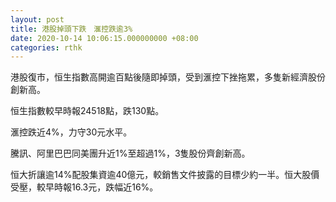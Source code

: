 ```yaml
---
layout: post
title: 港股掉頭下跌　滙控跌逾3%
date: 2020-10-14 10:06:15.000000000 +08:00
categories: rthk
---
```


港股復市，恒生指數高開逾百點後隨即掉頭，受到滙控下挫拖累，多隻新經濟股份創新高。

恒生指數較早時報24518點，跌130點。

滙控跌近4%，力守30元水平。

騰訊、阿里巴巴同美團升近1%至超過1%，3隻股份齊創新高。

恒大折讓逾14%配股集資逾40億元，較銷售文件披露的目標少約一半。恒大股價受壓，較早時報16.3元，跌幅近16%。
